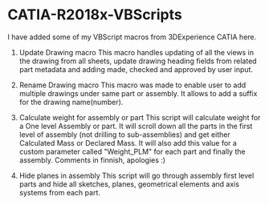 # CATIA-R2018x-VBScripts
I have added some of my VBScript macros from 3DExperience CATIA here.

1. Update Drawing macro
  This macro handles updating of all the views in the drawing from all sheets, update drawing heading fields from related part metadata and adding made, checked and approved by user input.
  
  
2. Rename Drawing macro
  This macro was made to enable user to add multiple drawings under same part or assembly. It allows to add a suffix for the drawing name(number).
  
3. Calculate weight for assembly or part
  This script will calculate weight for a One level Assembly or part. It will scroll down all the parts in the first level of assembly (not drilling to sub-assemblies) and get either Calculated Mass or Declared Mass. It will also add this value for a custom parameter called "Weight_PLM" for each part and finally the assembly. Comments in finnish, apologies :)
 
4. Hide planes in assembly
  This script will go through assembly first level parts and hide all sketches, planes, geometrical elements and axis systems from each part.
